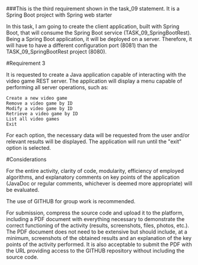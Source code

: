 ###This is the third requirement shown in the task_09 statement. It is a Spring Boot project with Spring web starter


In this task, I am going to create the client application, built with Spring Boot, that will consume the Spring Boot service (TASK_09_SpringBootRest). 
Being a Spring Boot application, it will be deployed on a server. Therefore, it will have to have a different configuration port (8081) than the TASK_09_SpringBootRest project (8080).

#Requirement 3

It is requested to create a Java application capable of interacting with the video game REST server. The application will display a menu capable of performing all server operations, such as:

    Create a new video game
    Remove a video game by ID
    Modify a video game by ID
    Retrieve a video game by ID
    List all video games
    Exit

For each option, the necessary data will be requested from the user and/or relevant results will be displayed. The application will run until the "exit" option is selected.


#Considerations

For the entire activity, clarity of code, modularity, efficiency of employed algorithms, and explanatory comments on key points of the application (JavaDoc or regular comments, whichever is deemed more appropriate) will be evaluated.

The use of GITHUB for group work is recommended.

For submission, compress the source code and upload it to the platform, including a PDF document with everything necessary to demonstrate the correct functioning of the activity (results, screenshots, files, photos, etc.). The PDF document does not need to be extensive but should include, at a minimum, screenshots of the obtained results and an explanation of the key points of the activity performed. It is also acceptable to submit the PDF with the URL providing access to the GITHUB repository without including the source code.
